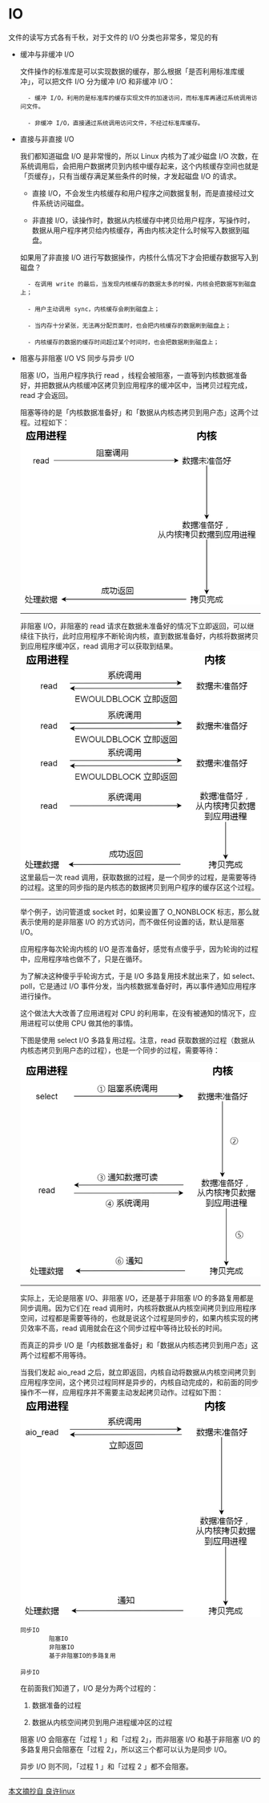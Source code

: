 # IO 

文件的读写方式各有千秋，对于文件的 I/O 分类也非常多，常见的有

- 缓冲与非缓冲 I/O

    文件操作的标准库是可以实现数据的缓存，那么根据「是否利用标准库缓冲」，可以把文件 I/O 分为缓冲 I/O 和非缓冲 I/O：
        
        - 缓冲 I/O，利用的是标准库的缓存实现文件的加速访问，而标准库再通过系统调用访问文件。

        - 非缓冲 I/O，直接通过系统调用访问文件，不经过标准库缓存。
    

- 直接与非直接 I/O

    我们都知道磁盘 I/O 是非常慢的，所以 Linux 内核为了减少磁盘 I/O 次数，在系统调用后，会把用户数据拷贝到内核中缓存起来，这个内核缓存空间也就是「页缓存」，只有当缓存满足某些条件的时候，才发起磁盘 I/O 的请求。

    - 直接 I/O，不会发生内核缓存和用户程序之间数据复制，而是直接经过文件系统访问磁盘。

    - 非直接 I/O，读操作时，数据从内核缓存中拷贝给用户程序，写操作时，数据从用户程序拷贝给内核缓存，再由内核决定什么时候写入数据到磁盘。

    如果用了非直接 I/O 进行写数据操作，内核什么情况下才会把缓存数据写入到磁盘？

        - 在调用 write 的最后，当发现内核缓存的数据太多的时候，内核会把数据写到磁盘上；

        - 用户主动调用 sync，内核缓存会刷到磁盘上；

        - 当内存十分紧张，无法再分配页面时，也会把内核缓存的数据刷到磁盘上；

        - 内核缓存的数据的缓存时间超过某个时间时，也会把数据刷到磁盘上；

- 阻塞与非阻塞 I/O VS 同步与异步 I/O

    阻塞 I/O，当用户程序执行 read ，线程会被阻塞，一直等到内核数据准备好，并把数据从内核缓冲区拷贝到应用程序的缓冲区中，当拷贝过程完成，read 才会返回。

    阻塞等待的是「内核数据准备好」和「数据从内核态拷贝到用户态」这两个过程。过程如下：
    ![阻塞io](../imgs/io-block.webp)

    ----
    非阻塞 I/O，非阻塞的 read 请求在数据未准备好的情况下立即返回，可以继续往下执行，此时应用程序不断轮询内核，直到数据准备好，内核将数据拷贝到应用程序缓冲区，read 调用才可以获取到结果。
    ![非阻塞io](../imgs/io-noblock.webp)
    这里最后一次 read 调用，获取数据的过程，是一个同步的过程，是需要等待的过程。这里的同步指的是内核态的数据拷贝到用户程序的缓存区这个过程。

    ----

    举个例子，访问管道或 socket 时，如果设置了 O_NONBLOCK 标志，那么就表示使用的是非阻塞 I/O 的方式访问，而不做任何设置的话，默认是阻塞 I/O。

    应用程序每次轮询内核的 I/O 是否准备好，感觉有点傻乎乎，因为轮询的过程中，应用程序啥也做不了，只是在循环。

    为了解决这种傻乎乎轮询方式，于是 I/O 多路复用技术就出来了，如 select、poll，它是通过 I/O 事件分发，当内核数据准备好时，再以事件通知应用程序进行操作。

    这个做法大大改善了应用进程对 CPU 的利用率，在没有被通知的情况下，应用进程可以使用 CPU 做其他的事情。

    下图是使用 select I/O 多路复用过程。注意，read 获取数据的过程（数据从内核态拷贝到用户态的过程），也是一个同步的过程，需要等待：

    ![io多路复用](../imgs/io-pool.webp)

    ---

    实际上，无论是阻塞 I/O、非阻塞 I/O，还是基于非阻塞 I/O 的多路复用都是同步调用。因为它们在 read 调用时，内核将数据从内核空间拷贝到应用程序空间，过程都是需要等待的，也就是说这个过程是同步的，如果内核实现的拷贝效率不高，read 调用就会在这个同步过程中等待比较长的时间。

    而真正的异步 I/O 是「内核数据准备好」和「数据从内核态拷贝到用户态」这两个过程都不用等待。

    当我们发起 aio_read 之后，就立即返回，内核自动将数据从内核空间拷贝到应用程序空间，这个拷贝过程同样是异步的，内核自动完成的，和前面的同步操作不一样，应用程序并不需要主动发起拷贝动作。过程如下图：
    ![io sync](../imgs/io-sync.webp)
    
    ```
    同步IO 
            阻塞IO
            非阻塞IO
            基于非阻塞IO的多路复用
    
    异步IO

    ```

    在前面我们知道了，I/O 是分为两个过程的：

    1. 数据准备的过程

    2. 数据从内核空间拷贝到用户进程缓冲区的过程

    阻塞 I/O 会阻塞在「过程 1 」和「过程 2」，而非阻塞 I/O 和基于非阻塞 I/O 的多路复用只会阻塞在「过程 2」，所以这三个都可以认为是同步 I/O。

    异步 I/O 则不同，「过程 1 」和「过程 2 」都不会阻塞。

    ---

[本文摘抄自 良许linux ](https://mp.weixin.qq.com/s/8oHVMPVgVjGp_PfipBErdg)